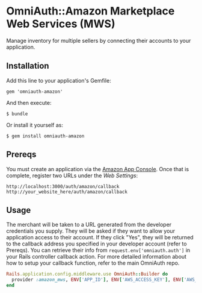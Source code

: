 # OmniAuth::Amazon Marketplace Web Services (MWS)

Manage inventory for multiple sellers by connecting their accounts to your application. 

## Installation

Add this line to your application's Gemfile:

    gem 'omniauth-amazon'

And then execute:

    $ bundle

Or install it yourself as:

    $ gem install omniauth-amazon

## Prereqs

You must create an application via the [Amazon App Console](https://login.amazon.com/manageApps). Once that is complete, register two URLs under the <i>Web Settings</i>:

    http://localhost:3000/auth/amazon/callback
    http://your_website_here/auth/amazon/callback

## Usage

The merchant will be taken to a URL generated from the developer credentials you supply. They will be asked if they want to allow your application access to their account. If they click "Yes", they will be returned to the callback address you specified in your developer account (refer to Prereqs). You can retrieve their info from `request.env['omniauth.auth']` in your Rails controller callback action. For more detailed information about how to setup your callback function, refer to the main OmniAuth repo.

```ruby
Rails.application.config.middleware.use OmniAuth::Builder do
  provider :amazon_mws, ENV['APP_ID'], ENV['AWS_ACCESS_KEY'], ENV['AWS_SECRET_ACCESS_KEY']
end
```
